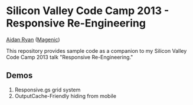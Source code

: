 # Silicon Valley Code Camp 2013 - Responsive Re-Engineering #

[Aidan Ryan](http://www.aidanjryan.com) ([Magenic](http://magenic.com))

This repository provides sample code as a companion to my Silicon Valley Code Camp 2013 talk "Responsive Re-Engineering."

## Demos ##

1. Responsive.gs grid system
2. OutputCache-Friendly hiding from mobile